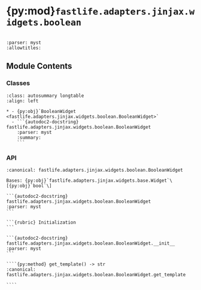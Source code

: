 # {py:mod}`fastlife.adapters.jinjax.widgets.boolean`

```{py:module} fastlife.adapters.jinjax.widgets.boolean
```

```{autodoc2-docstring} fastlife.adapters.jinjax.widgets.boolean
:parser: myst
:allowtitles:
```

## Module Contents

### Classes

````{list-table}
:class: autosummary longtable
:align: left

* - {py:obj}`BooleanWidget <fastlife.adapters.jinjax.widgets.boolean.BooleanWidget>`
  - ```{autodoc2-docstring} fastlife.adapters.jinjax.widgets.boolean.BooleanWidget
    :parser: myst
    :summary:
    ```
````

### API

`````{py:class} BooleanWidget(name: str, *, title: str | None, hint: str | None = None, aria_label: str | None = None, value: bool = False, error: str | None = None, removable: bool = False, token: str)
:canonical: fastlife.adapters.jinjax.widgets.boolean.BooleanWidget

Bases: {py:obj}`fastlife.adapters.jinjax.widgets.base.Widget`\[{py:obj}`bool`\]

```{autodoc2-docstring} fastlife.adapters.jinjax.widgets.boolean.BooleanWidget
:parser: myst
```

```{rubric} Initialization
```

```{autodoc2-docstring} fastlife.adapters.jinjax.widgets.boolean.BooleanWidget.__init__
:parser: myst
```

````{py:method} get_template() -> str
:canonical: fastlife.adapters.jinjax.widgets.boolean.BooleanWidget.get_template

````

`````
